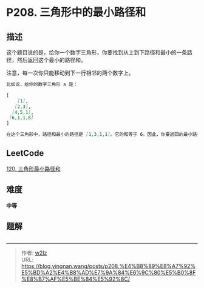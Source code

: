 # P208. 三角形中的最小路径和


<!--more-->

## 描述

这个题目说的是，给你一个数字三角形，你要找到从上到下路径和最小的一条路径，然后返回这个最小的路径和。

注意，每一次你只能移动到下一行相邻的两个数字上。

```markdown
比如说，给你的数字三角形 a 是：

[
    [1],
   [2,3],
  [4,5,1],
 [6,1,1,8]
]

在这个三角形中，路径和最小的路径是 [1,3,1,1]。它的和等于 6。因此，你要返回的最小路径和就是 6。
```

## LeetCode

[120. 三角形最小路径和](https://leetcode.cn/problems/triangle/description/)

## 难度

**中等**

## 题解

```java

```


---

> 作者: [w2lz](https://github.com/w2lz)  
> URL: https://blog.yingnan.wang/posts/p208.%E4%B8%89%E8%A7%92%E5%BD%A2%E4%B8%AD%E7%9A%84%E6%9C%80%E5%B0%8F%E8%B7%AF%E5%BE%84%E5%92%8C/  

